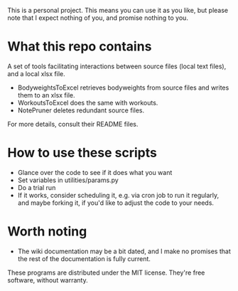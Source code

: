 This is a personal project. This means you can use it as you like, but please note that I expect nothing of you, and promise nothing to you.

# What this repo contains

A set of tools facilitating interactions between source files (local text files), and a local xlsx file.

- BodyweightsToExcel retrieves bodyweights from source files and writes them to an xlsx file.
- WorkoutsToExcel does the same with workouts.
- NotePruner deletes redundant source files.

For more details, consult their README files.

# How to use these scripts

- Glance over the code to see if it does what you want
- Set variables in utilities/params.py
- Do a trial run
- If it works, consider scheduling it, e.g. via cron job to run it regularly, and maybe forking it, if you'd like to adjust the code to your needs.

# Worth noting

- The wiki documentation may be a bit dated, and I make no promises that the rest of the documentation is fully current.

These programs are distributed under the MIT license. They're free software, without warranty.
